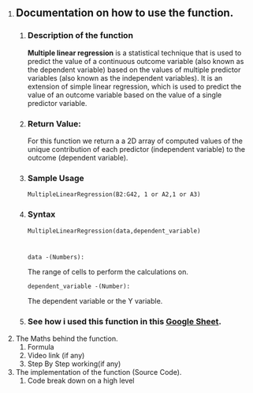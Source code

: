 1. ## Documentation on how to use the function.
   1. ### Description of the function
   
        **Multiple linear regression** is a statistical technique that is used to predict the value of a continuous outcome variable (also known as the dependent variable) based on the values of multiple predictor variables (also known as the independent variables). It is an extension of simple linear regression, which is used to predict the value of an outcome variable based on the value of a single predictor variable.

   2. ### Return Value:

      For this function we return a a 2D array of computed values of the unique contribution of each predictor (independent variable) to the outcome (dependent variable). 


   3. ### Sample Usage
      `MultipleLinearRegression(B2:G42, 1 or A2,1 or A3)`
      
     
   4. ### Syntax
      `
      MultipleLinearRegression(data,dependent_variable)
      `
      #
      `data -(Numbers):`

      The range of cells to perform the calculations on.

      `dependent_variable -(Number):`

      The dependent variable or the Y variable.



   5. ### See how i used this function in this [Google Sheet](https://docs.google.com/spreadsheets/d/1ds9bimx0rHalfnA6j87Ck35PiBBMwNwNQZ38pOaJYTE/view#gid=831143355).
2. The Maths behind the function.
   1. Formula
   2. Video link (if any)
   3. Step By Step working(if any)
3. The implementation of the function (Source Code).
   1. Code break down on a high level

